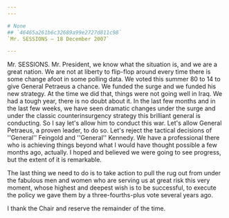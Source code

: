 ```yaml
---
---

# None
## `46465a261b6c32689a99e2727d811c98`
`Mr. SESSIONS — 18 December 2007`

---
```



Mr. SESSIONS. Mr. President, we know what the situation is, and we 
are a great nation. We are not at liberty to flip-flop around every 
time there is some change afoot in some polling data. We voted this 
summer 80 to 14 to give General Petraeus a chance. We funded the surge 
and we funded his new strategy. At the time we did that, things were 
not going well in Iraq. We had a tough year, there is no doubt about 
it. In the last few months and in the last few weeks, we have seen 
dramatic changes under the surge and under the classic 
counterinsurgency strategy this brilliant general is conducting. So I 
say let's allow him to conduct this war. Let's allow General Petraeus, 
a proven leader, to do so. Let's reject the tactical decisions of 
''General'' Feingold and ''General'' Kennedy. We have a professional 
there who is achieving things beyond what I would have thought possible 
a few months ago, actually. I hoped and believed we were going to see 
progress, but the extent of it is remarkable.

The last thing we need to do is to take action to pull the rug out 
from under the fabulous men and women who are serving us at great risk 
this very moment, whose highest and deepest wish is to be successful, 
to execute the policy we gave them by a three-fourths-plus vote several 
years ago.

I thank the Chair and reserve the remainder of the time.
